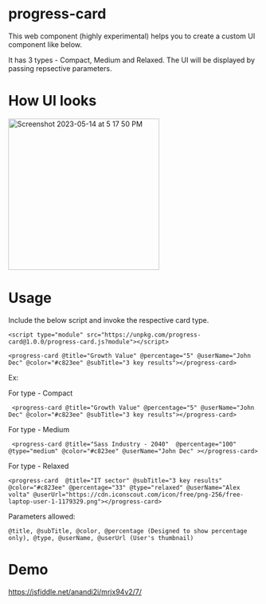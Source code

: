 # progress-card

 This web component (highly experimental) helps you to create a custom UI component like below.

  It has 3 types - Compact, Medium and Relaxed. The UI will be displayed by passing repsective parameters.

# How UI looks

<img width="303" alt="Screenshot 2023-05-14 at 5 17 50 PM" src="https://github.com/reachoutanandgopinath/ember-progress-card/assets/122727376/a8fc85e0-60a3-4866-8934-d1c4efbad365">

# Usage

Include the below script and invoke the respective card type.


    <script type="module" src="https://unpkg.com/progress-card@1.0.0/progress-card.js?module"></script>

    <progress-card @title="Growth Value" @percentage="5" @userName="John Dec" @color="#c823ee" @subTitle="3 key results"></progress-card>


Ex:

   For type - Compact 

     <progress-card @title="Growth Value" @percentage="5" @userName="John Dec" @color="#c823ee" @subTitle="3 key results"></progress-card>

   For type - Medium
   
     <progress-card @title="Sass Industry - 2040"  @percentage="100" @type="medium" @color="#c823ee" @userName="John Dec" ></progress-card>

   For type - Relaxed
   
    <progress-card  @title="IT sector" @subTitle="3 key results" @color="#c823ee" @percentage="33" @type="relaxed" @userName="Alex volta" @userUrl="https://cdn.iconscout.com/icon/free/png-256/free-laptop-user-1-1179329.png"></progress-card>


Parameters allowed:

    @title, @subTitle, @color, @percentage (Designed to show percentage only), @type, @userName, @userUrl (User's thumbnail)

# Demo

 https://jsfiddle.net/anandi2i/mrjx94v2/7/